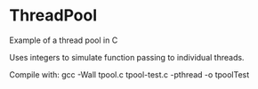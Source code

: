# ThreadPool
Example of a thread pool in C

Uses integers to simulate function passing to individual threads.

Compile with: gcc -Wall tpool.c tpool-test.c -pthread -o tpoolTest
